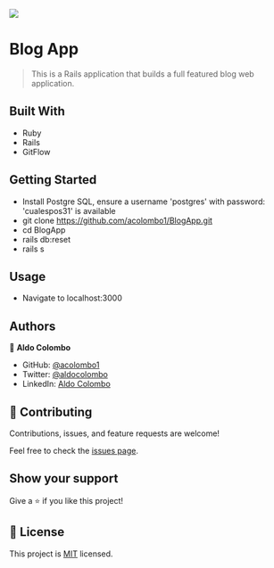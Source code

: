 ![](https://img.shields.io/badge/Microverse-blueviolet)

# Blog App

> This is a Rails application that builds a full featured blog web application.

## Built With

- Ruby
- Rails
- GitFlow

## Getting Started

- Install Postgre SQL, ensure a username 'postgres' with password: 'cualespos31' is available
- git clone https://github.com/acolombo1/BlogApp.git
- cd BlogApp
- rails db:reset
- rails s
## Usage

- Navigate to localhost:3000
## Authors

👤 **Aldo Colombo**

- GitHub: [@acolombo1](https://github.com/acolombo1)
- Twitter: [@aldocolombo](https://twitter.com/aldocolombo)
- LinkedIn: [Aldo Colombo](https://www.linkedin.com/in/aldo-colombo-2156009)

## 🤝 Contributing

Contributions, issues, and feature requests are welcome!

Feel free to check the [issues page](https://github.com/joshuaivie/BookStore/issues).

## Show your support

Give a ⭐️ if you like this project!

## 📝 License

This project is [MIT](./MIT.md) licensed.
